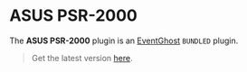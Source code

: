 # ASUS PSR-2000

The **ASUS PSR-2000** plugin is an [EventGhost](https://github.com/EventGhost/EventGhost) `BUNDLED` plugin.

> Get the latest version [here](https://github.com/EventGhost/EventGhost/tree/master/plugins/AsusPsr2000).